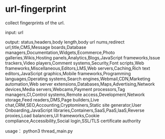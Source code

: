 # url-fingerprint


collect fingerprints of the url.


input: url

output:
 status,headers,body length,body url nums,redirect url,title,CMS,Message boards,Database managers,Documentation,Widgets,Ecommerce,Photo galleries,Wikis,Hosting panels,Analytics,Blogs,JavaScript frameworks,Issue trackers,Video players,Comment systems,Security,Font scripts,Web frameworks,Miscellaneous,Editors,LMS,Web servers,Caching,Rich text editors,JavaScript graphics,Mobile frameworks,Programming languages,Operating systems,Search engines,Webmail,CDN,Marketing automation,Web server extensions,Databases,Maps,Advertising,Network devices,Media servers,Webcams,Payment processors,Tag managers,CI,Control systems,Remote access,Development,Network storage,Feed readers,DMS,Page builders,Live chat,CRM,SEO,Accounting,Cryptominers,Static site generator,User Onboarding,JavaScript libraries,Containers,SaaS,PaaS,IaaS,Reverse proxies,Load balancers,UI frameworks,Cookie compliance,Accessibility,Social login,SSL/TLS certificate authority
 
 
 usage： python3 thread_main.py

